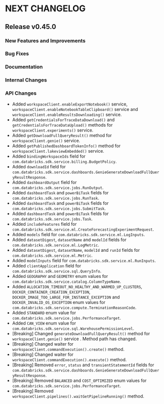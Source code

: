 # NEXT CHANGELOG

## Release v0.45.0

### New Features and Improvements

### Bug Fixes

### Documentation

### Internal Changes

### API Changes
* Added `workspaceClient.enableExportNotebook()` service, `workspaceClient.enableNotebookTableClipboard()` service and `workspaceClient.enableResultsDownloading()` service.
* Added `getCredentialsForTraceDataDownload()` and `getCredentialsForTraceDataUpload()` methods for `workspaceClient.experiments()` service.
* Added `getDownloadFullQueryResult()` method for `workspaceClient.genie()` service.
* Added `getPublishedDashboardTokenInfo()` method for `workspaceClient.lakeviewEmbedded()` service.
* Added `bindingWorkspaceIds` field for `com.databricks.sdk.service.billing.BudgetPolicy`.
* Added `downloadId` field for `com.databricks.sdk.service.dashboards.GenieGenerateDownloadFullQueryResultResponse`.
* Added `dashboardOutput` field for `com.databricks.sdk.service.jobs.RunOutput`.
* Added `dashboardTask` and `powerBiTask` fields for `com.databricks.sdk.service.jobs.RunTask`.
* Added `dashboardTask` and `powerBiTask` fields for `com.databricks.sdk.service.jobs.SubmitTask`.
* Added `dashboardTask` and `powerBiTask` fields for `com.databricks.sdk.service.jobs.Task`.
* Added `includeFeatures` field for `com.databricks.sdk.service.ml.CreateForecastingExperimentRequest`.
* Added `models` field for `com.databricks.sdk.service.ml.LogInputs`.
* Added `datasetDigest`, `datasetName` and `modelId` fields for `com.databricks.sdk.service.ml.LogMetric`.
* Added `datasetDigest`, `datasetName`, `modelId` and `runId` fields for `com.databricks.sdk.service.ml.Metric`.
* Added `modelInputs` field for `com.databricks.sdk.service.ml.RunInputs`.
* Added `clientApplication` field for `com.databricks.sdk.service.sql.QueryInfo`.
* Added `GEOGRAPHY` and `GEOMETRY` enum values for `com.databricks.sdk.service.catalog.ColumnTypeName`.
* Added `ALLOCATION_TIMEOUT_NO_HEALTHY_AND_WARMED_UP_CLUSTERS`, `DOCKER_CONTAINER_CREATION_EXCEPTION`, `DOCKER_IMAGE_TOO_LARGE_FOR_INSTANCE_EXCEPTION` and `DOCKER_INVALID_OS_EXCEPTION` enum values for `com.databricks.sdk.service.compute.TerminationReasonCode`.
* Added `STANDARD` enum value for `com.databricks.sdk.service.jobs.PerformanceTarget`.
* Added `CAN_VIEW` enum value for `com.databricks.sdk.service.sql.WarehousePermissionLevel`.
* [Breaking] Changed `generateDownloadFullQueryResult()` method for `workspaceClient.genie()` service . Method path has changed.
* [Breaking] Changed waiter for `workspaceClient.commandExecution().create()` method.
* [Breaking] Changed waiter for `workspaceClient.commandExecution().execute()` method.
* [Breaking] Removed `error`, `status` and `transientStatementId` fields for `com.databricks.sdk.service.dashboards.GenieGenerateDownloadFullQueryResultResponse`.
* [Breaking] Removed `BALANCED` and `COST_OPTIMIZED` enum values for `com.databricks.sdk.service.jobs.PerformanceTarget`.
* [Breaking] Removed `workspaceClient.pipelines().waitGetPipelineRunning()` method.

